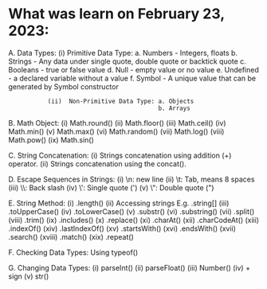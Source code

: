 # What was learn on February 23, 2023:


A. Data Types: (i)   Primitive Data Type: a. Numbers - Integers, floats
                                            b. Strings - Any data under single quote, double quote or backtick quote
                                            c. Booleans - true or false value
                                            d. Null - empty value or no value
                                            e. Undefined - a declared variable without a value
                                            f. Symbol - A unique value that can be generated by Symbol constructor
                                            
               (ii)  Non-Primitive Data Type: a. Objects
                                              b. Arrays
B. Math Object: (i)    Math.round()
                (ii)   Math.floor()
                (iii)  Math.ceil()
                (iv)   Math.min()
                (v)    Math.max()
                (vi)   Math.random()
                (vii)  Math.log()
                (viii) Math.pow()
                (ix)   Math.sin()

C. String Concatenation: (i)  Strings concatenation using addition (+) operator.
                         (ii) Strings concatenation using the concat().

D. Escape Sequences in Strings: (i)   \n: new line
                                (ii)  \t: Tab, means 8 spaces
                                (iii) \\\\: Back slash
                                (iv)  \\': Single quote (')
                                (v)   \\": Double quote (")

E. String Method: (i)   .length()
                  (ii)  Accessing strings E.g. .string[]
                  (iii) .toUpperCase()
                  (iv)  .toLowerCase()
                  (v)   .substr()
                  (vi)  .substring()
                  (vii) .split()
                  (viii) .trim()
                  (ix)  .includes()
                  (x)   .replace()
                  (xi)  .charAt()
                  (xii) .charCodeAt()
                  (xiii) .indexOf()
                  (xiv) .lastIndexOf()
                  (xv)  .startsWith()
                  (xvi) .endsWith()
                  (xvii) .search()
                  (xviii) .match()
                  (xix)  .repeat()

F. Checking Data Types: Using typeof()

G. Changing Data Types: (i)   parseInt()
                        (ii)  parseFloat()
                        (iii) Number()
                        (iv)  + sign
                        (v)   str()
